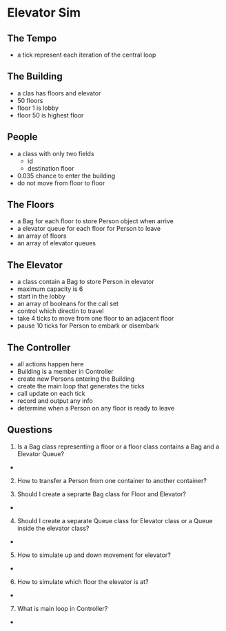 # Elevator Sim
## The Tempo
- a tick represent each iteration of the central loop
## The Building
- a clas has floors and elevator
- 50 floors
- floor 1 is lobby
- floor 50 is highest floor
## People
- a class with only two fields
    - id
    - destination floor
- 0.035 chance to enter the building
- do not move from floor to floor
## The Floors
- a Bag for each floor to store Person object when arrive
- a elevator queue for each floor for Person to leave
- an array of floors
- an array of elevator queues
## The Elevator
- a class contain a Bag to store Person in elevator
- maximum capacity is 6
- start in the lobby
- an array of booleans for the call set
- control which directin to travel
- take 4 ticks to move from one floor to an adjacent floor
- pause 10 ticks for Person to embark or disembark
## The Controller
- all actions happen here
- Building is a member in Controller
- create new Persons entering the Building
- create the main loop that generates the ticks
- call update on each tick
- record and output any info
- determine when a Person on any floor is ready to leave
## Questions
1. Is a Bag class representing a floor or a floor class contains a Bag and a Elevator Queue?
- 
2. How to transfer a Person from one container to another container?

3. Should I create a seprarte Bag class for Floor and Elevator?
- 
4. Should I create a separate Queue class for Elevator class or a Queue inside the elevator class?
- 
5. How to simulate up and down movement for elevator?
- 
6. How to simulate which floor the elevator is at?
- 
7. What is main loop in Controller?
- 
